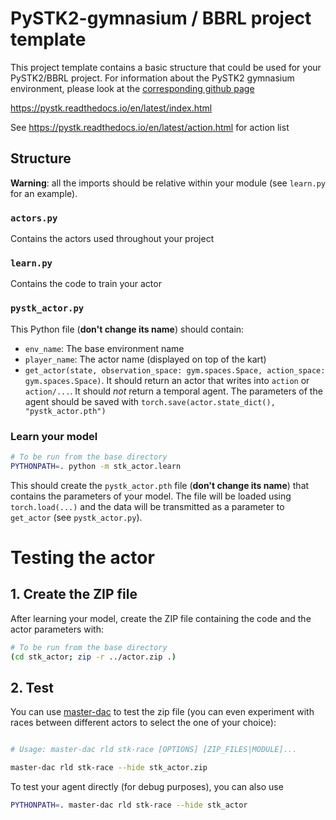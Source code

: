 # PySTK2-gymnasium / BBRL project template

This project template contains a basic structure that could be used for your PySTK2/BBRL project.
For information about the PySTK2 gymnasium environment, please look at the [corresponding github page](https://github.com/bpiwowar/pystk2-gymnasium)

https://pystk.readthedocs.io/en/latest/index.html

See https://pystk.readthedocs.io/en/latest/action.html for action list

## Structure

**Warning**: all the imports should be relative within your module (see `learn.py` for an example).

### `actors.py`

Contains the actors used throughout your project

### `learn.py`

Contains the code to train your actor

### `pystk_actor.py`

This Python file (**don't change its name**) should contain:

- `env_name`: The base environment name
- `player_name`: The actor name (displayed on top of the kart)
- `get_actor(state, observation_space: gym.spaces.Space, action_space: gym.spaces.Space)`. It should return an actor that writes into `action` or `action/...`. It should *not* return a temporal agent. The parameters of the agent should be saved with `torch.save(actor.state_dict(), "pystk_actor.pth")`



### Learn your model

```sh
# To be run from the base directory
PYTHONPATH=. python -m stk_actor.learn
```

This should create the `pystk_actor.pth` file (**don't change its name**) that contains the parameters of your model. The file will be loaded using `torch.load(...)` and the data will be transmitted as  a parameter to `get_actor` (see `pystk_actor.py`).



# Testing the actor

## 1. Create the ZIP file

After learning your model, create the ZIP file containing the code and the actor parameters with:

```sh
# To be run from the base directory
(cd stk_actor; zip -r ../actor.zip .)
```

## 2. Test

You can use [master-dac](https://pypi.org/project/master_dac/) to test the zip file (you can even experiment with races between different actors to select the one of your choice):

```sh

# Usage: master-dac rld stk-race [OPTIONS] [ZIP_FILES|MODULE]...

master-dac rld stk-race --hide stk_actor.zip
```

To test your agent directly (for debug purposes), you can also use
```sh
PYTHONPATH=. master-dac rld stk-race --hide stk_actor
```
